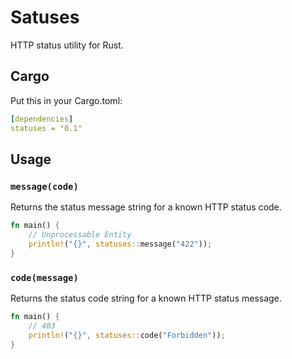 # Satuses

HTTP status utility for Rust.

## Cargo

Put this in your Cargo.toml:

```yaml
[dependencies]
statuses = "0.1"
```

## Usage

### `message(code)`

Returns the status message string for a known HTTP status code.

```rust
fn main() {
    // Unprocessable Entity
    println!("{}", statuses::message("422"));
}
```

### `code(message)`

Returns the status code string for a known HTTP status message.

```rust
fn main() {
    // 403
    println!("{}", statuses::code("Forbidden"));
}